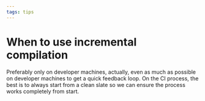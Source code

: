 ```yaml
---
tags: tips
---
```


# When to use incremental compilation
Preferably only on developer machines, actually, even as much as possible on developer machines to get a quick feedback loop. On the CI process, the best is to always start from a clean slate so we can ensure the process works completely from start.
